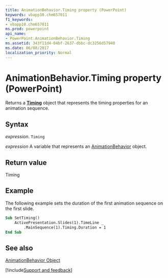 ```yaml
---
title: AnimationBehavior.Timing property (PowerPoint)
keywords: vbapp10.chm657011
f1_keywords:
- vbapp10.chm657011
ms.prod: powerpoint
api_name:
- PowerPoint.AnimationBehavior.Timing
ms.assetid: 343f11d4-04bf-2637-dbbc-dc3256d57940
ms.date: 06/08/2017
localization_priority: Normal
---
```



# AnimationBehavior.Timing property (PowerPoint)

Returns a  **[Timing](PowerPoint.Timing.md)** object that represents the timing properties for an animation sequence.


## Syntax

_expression_. `Timing`

_expression_ A variable that represents an [AnimationBehavior](PowerPoint.AnimationBehavior.md) object.


## Return value

Timing


## Example

The following example sets the duration of the first animation sequence on the first slide.


```vb
Sub SetTiming()
    ActivePresentation.Slides(1).TimeLine _
        .MainSequence(1).Timing.Duration = 1
End Sub
```


## See also


[AnimationBehavior Object](PowerPoint.AnimationBehavior.md)

[!include[Support and feedback](~/includes/feedback-boilerplate.md)]